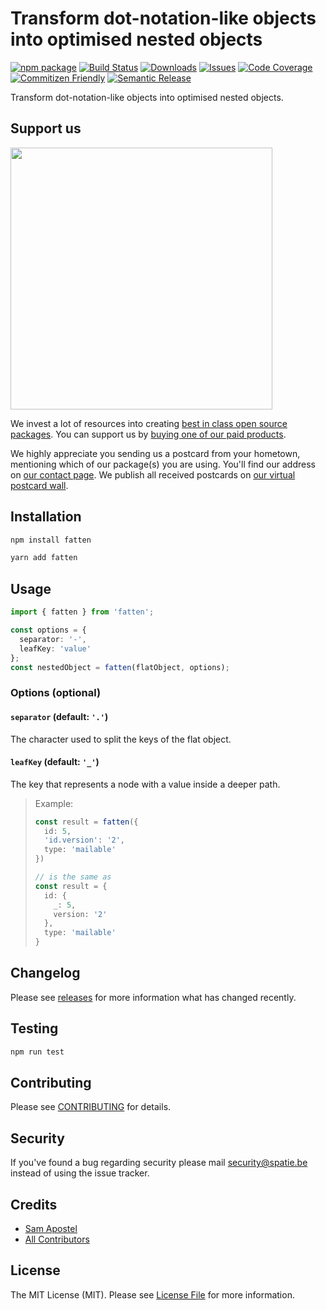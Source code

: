 # Transform dot-notation-like objects into optimised nested objects

[![npm package][npm-img]][npm-url]
[![Build Status][build-img]][build-url]
[![Downloads][downloads-img]][downloads-url]
[![Issues][issues-img]][issues-url]
[![Code Coverage][codecov-img]][codecov-url]
[![Commitizen Friendly][commitizen-img]][commitizen-url]
[![Semantic Release][semantic-release-img]][semantic-release-url]

Transform dot-notation-like objects into optimised nested objects.

## Support us

[<img src="https://github-ads.s3.eu-central-1.amazonaws.com/spatiebe.jpg?t=1" width="419px" />](https://spatie.be/github-ad-click/spatie.be)

We invest a lot of resources into creating [best in class open source packages](https://spatie.be/open-source). You can support us by [buying one of our paid products](https://spatie.be/open-source/support-us).

We highly appreciate you sending us a postcard from your hometown, mentioning which of our package(s) you are using. You'll find our address on [our contact page](https://spatie.be/about-us). We publish all received postcards on [our virtual postcard wall](https://spatie.be/open-source/postcards).

## Installation

```bash
npm install fatten
```

```bash
yarn add fatten
```

## Usage

```ts
import { fatten } from 'fatten';

const options = {
  separator: '-',
  leafKey: 'value'
};
const nestedObject = fatten(flatObject, options);
```
### Options (optional)
#### `separator` (default: `'.'`)
The character used to split the keys of the flat object. 

#### `leafKey` (default: `'_'`)
The key that represents a node with a value inside a deeper path.

> Example: 
> ```ts
> const result = fatten({
>   id: 5,
>   'id.version': '2',
>   type: 'mailable'
> })
> 
> // is the same as
> const result = {
>   id: {
>     _: 5,
>     version: '2'
>   },
>   type: 'mailable'
> }
>
> ```

## Changelog

Please see [releases](https://github.com/spatie/fatten/releases) for more information what has changed recently.

## Testing

```bash
npm run test
```

## Contributing

Please see [CONTRIBUTING](https://github.com/spatie/.github/blob/main/CONTRIBUTING.md) for details.

## Security

If you've found a bug regarding security please mail [security@spatie.be](mailto:security@spatie.be) instead of using the issue tracker.

## Credits

- [Sam Apostel](https://github.com/Sam-Apostel)
- [All Contributors](../../contributors)

## License

The MIT License (MIT). Please see [License File](LICENSE.md) for more information.



[build-img]:https://github.com/spatie/fatten/actions/workflows/release.yml/badge.svg
[build-url]:https://github.com/spatie/fatten/actions/workflows/release.yml
[downloads-img]:https://img.shields.io/npm/dt/fatten
[downloads-url]:https://www.npmtrends.com/fatten
[npm-img]:https://img.shields.io/npm/v/fatten
[npm-url]:https://www.npmjs.com/package/fatten
[issues-img]:https://img.shields.io/github/issues/spatie/fatten
[issues-url]:https://github.com/spatie/fatten/issues
[codecov-img]:https://codecov.io/gh/spatie/fatten/branch/main/graph/badge.svg
[codecov-url]:https://codecov.io/gh/spatie/fatten
[semantic-release-img]:https://img.shields.io/badge/%20%20%F0%9F%93%A6%F0%9F%9A%80-semantic--release-e10079.svg
[semantic-release-url]:https://github.com/semantic-release/semantic-release
[commitizen-img]:https://img.shields.io/badge/commitizen-friendly-brightgreen.svg
[commitizen-url]:http://commitizen.github.io/cz-cli/
